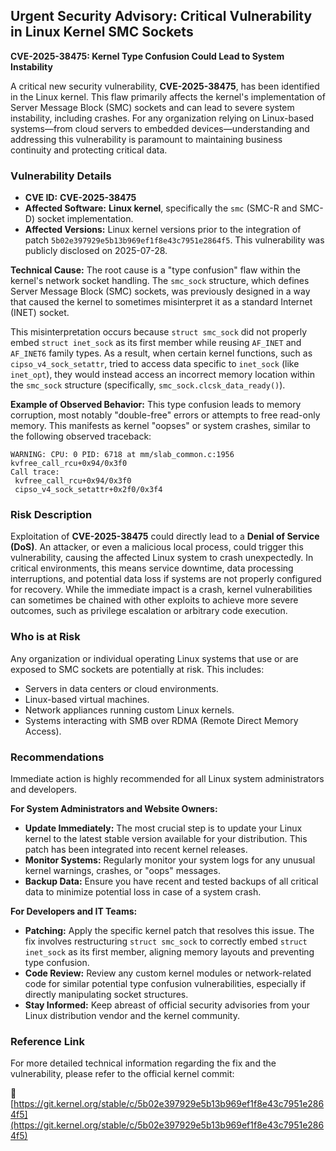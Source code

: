 ## Urgent Security Advisory: Critical Vulnerability in Linux Kernel SMC Sockets

**CVE-2025-38475: Kernel Type Confusion Could Lead to System Instability**

A critical new security vulnerability, **CVE-2025-38475**, has been identified in the Linux kernel. This flaw primarily affects the kernel's implementation of Server Message Block (SMC) sockets and can lead to severe system instability, including crashes. For any organization relying on Linux-based systems—from cloud servers to embedded devices—understanding and addressing this vulnerability is paramount to maintaining business continuity and protecting critical data.

### Vulnerability Details

*   **CVE ID:** **CVE-2025-38475**
*   **Affected Software:** **Linux kernel**, specifically the `smc` (SMC-R and SMC-D) socket implementation.
*   **Affected Versions:** Linux kernel versions prior to the integration of patch `5b02e397929e5b13b969ef1f8e43c7951e2864f5`. This vulnerability was publicly disclosed on 2025-07-28.

**Technical Cause:**
The root cause is a "type confusion" flaw within the kernel's network socket handling. The `smc_sock` structure, which defines Server Message Block (SMC) sockets, was previously designed in a way that caused the kernel to sometimes misinterpret it as a standard Internet (INET) socket.

This misinterpretation occurs because `struct smc_sock` did not properly embed `struct inet_sock` as its first member while reusing `AF_INET` and `AF_INET6` family types. As a result, when certain kernel functions, such as `cipso_v4_sock_setattr`, tried to access data specific to `inet_sock` (like `inet_opt`), they would instead access an incorrect memory location within the `smc_sock` structure (specifically, `smc_sock.clcsk_data_ready()`).

**Example of Observed Behavior:**
This type confusion leads to memory corruption, most notably "double-free" errors or attempts to free read-only memory. This manifests as kernel "oopses" or system crashes, similar to the following observed traceback:

```
WARNING: CPU: 0 PID: 6718 at mm/slab_common.c:1956 kvfree_call_rcu+0x94/0x3f0
Call trace:
 kvfree_call_rcu+0x94/0x3f0
 cipso_v4_sock_setattr+0x2f0/0x3f4
```

### Risk Description

Exploitation of **CVE-2025-38475** could directly lead to a **Denial of Service (DoS)**. An attacker, or even a malicious local process, could trigger this vulnerability, causing the affected Linux system to crash unexpectedly. In critical environments, this means service downtime, data processing interruptions, and potential data loss if systems are not properly configured for recovery. While the immediate impact is a crash, kernel vulnerabilities can sometimes be chained with other exploits to achieve more severe outcomes, such as privilege escalation or arbitrary code execution.

### Who is at Risk

Any organization or individual operating Linux systems that use or are exposed to SMC sockets are potentially at risk. This includes:

*   Servers in data centers or cloud environments.
*   Linux-based virtual machines.
*   Network appliances running custom Linux kernels.
*   Systems interacting with SMB over RDMA (Remote Direct Memory Access).

### Recommendations

Immediate action is highly recommended for all Linux system administrators and developers.

**For System Administrators and Website Owners:**

*   **Update Immediately:** The most crucial step is to update your Linux kernel to the latest stable version available for your distribution. This patch has been integrated into recent kernel releases.
*   **Monitor Systems:** Regularly monitor your system logs for any unusual kernel warnings, crashes, or "oops" messages.
*   **Backup Data:** Ensure you have recent and tested backups of all critical data to minimize potential loss in case of a system crash.

**For Developers and IT Teams:**

*   **Patching:** Apply the specific kernel patch that resolves this issue. The fix involves restructuring `struct smc_sock` to correctly embed `struct inet_sock` as its first member, aligning memory layouts and preventing type confusion.
*   **Code Review:** Review any custom kernel modules or network-related code for similar potential type confusion vulnerabilities, especially if directly manipulating socket structures.
*   **Stay Informed:** Keep abreast of official security advisories from your Linux distribution vendor and the kernel community.

### Reference Link

For more detailed technical information regarding the fix and the vulnerability, please refer to the official kernel commit:

🔗 [https://git.kernel.org/stable/c/5b02e397929e5b13b969ef1f8e43c7951e2864f5](https://git.kernel.org/stable/c/5b02e397929e5b13b969ef1f8e43c7951e2864f5)
